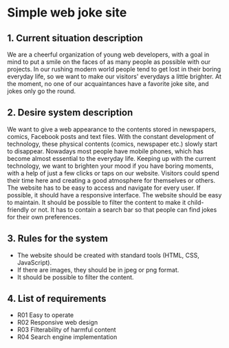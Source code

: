 #  Simple web joke site  

## 1. Current situation description
We are a cheerful organization of young web developers, with a goal in mind to put a smile on the faces of as many people as possible with our projects. In our rushing modern world people tend to get lost in their boring everyday life, so we want to make our visitors' everydays a little brighter. At the moment, no one of our acquaintances have a favorite joke site, and jokes only go the round.
## 2. Desire system description
We want to give a web appearance to the contents stored in newspapers, comics, Facebook posts and text files. With the constant development of technology, these physical contents (comics, newspaper etc.) slowly start to disappear. Nowadays most people have mobile phones, which has become almost essential to the everyday life. Keeping up with the current technology, we want to brighten your mood if you have boring moments, with a help of just a few clicks or taps on our website. Visitors could spend their time here and creating a good atmosphere for themselves or others. The website has to be easy to access and navigate for every user. If possible, it should have a responsive interface. The website should be easy to maintain. It should be possible to filter the content to make it child-friendly or not. It has to contain a search bar so that people can find jokes for their own preferences.
## 3. Rules for the system
*   The website should be created with standard tools (HTML, CSS, JavaScript).
*   If there are images, they should be in jpeg or png format.
*   It should be possible to filter the content.
## 4. List of requirements
*   R01 Easy to operate
*   R02 Responsive web design
*   R03 Filterability of harmful content
*   R04 Search engine implementation